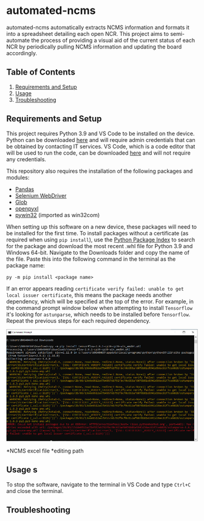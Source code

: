 # automated-ncms
automated-ncms automatically extracts NCMS information and formats it into a spreadsheet detailing each open NCR. This project aims to semi-automate the process of providing a visual aid of the current status of each NCR by periodically pulling NCMS information and updating the board accordingly.
 
## Table of Contents
1. [Requirements and Setup](#setup)
2. [Usage](#usage)
3. [Troubleshooting](#troubleshooting)
 
## Requirements and Setup <a name="setup"></a>
 
This project requires Python 3.9 and VS Code to be installed on the device. Python can be downloaded [here](https://www.python.org/downloads/) and will require admin credentials that can be obtained by contacting IT services. VS Code, which is a code editor that will be used to run the code, can be downloaded [here](https://code.visualstudio.com/) and will not require any credentials.
 
This repository also requires the installation of the following packages and modules:
* [Pandas](https://pandas.pydata.org)
* [Selenium WebDriver](https://www.selenium.dev)
* [Glob](https://docs.python.org/3/library/glob.html)
* [openpyxl](https://openpyxl.readthedocs.io/en/stable/)
* [pywin32](https://pypi.org/project/pywin32/) (imported as win32com)
 
When setting up this software on a new device, these packages will need to be installed for the first time. To install packages without a certificate (as required when using `pip install`), use the [Python Package Index](https://pypi.org) to search for the package and download the most recent .whl file for Python 3.9 and Windows 64-bit. Navigate to the Downloads folder and copy the name of the file. Paste this into the following command in the terminal as the package name:
 
```
py -m pip install <package name>
```
If an error appears reading `certificate verify failed: unable to get local issuer certificate`, this means the package needs another dependency, which will be specified at the top of the error. For example, in the command prompt window below when attempting to install `Tensorflow` it's looking for `astunparse`, which needs to be installed before `Tensorflow`. Repeat the previous steps for each required dependency.
 
![example](cmd.PNG)
 
*NCMS excel file
*editing path
 
## Usage <a name="usage"></a>s
 
To stop the software, navigate to the terminal in VS Code and type `Ctrl+C` and close the terminal.
 
## Troubleshooting <a name="troubleshooting"></a>